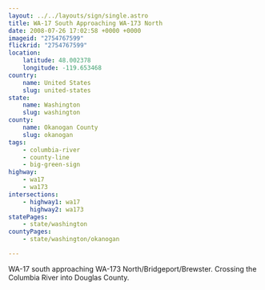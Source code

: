 ```yaml
---
layout: ../../layouts/sign/single.astro
title: WA-17 South Approaching WA-173 North
date: 2008-07-26 17:02:58 +0000 +0000
imageid: "2754767599"
flickrid: "2754767599"
location:
    latitude: 48.002378
    longitude: -119.653468
country:
    name: United States
    slug: united-states
state:
    name: Washington
    slug: washington
county:
    name: Okanogan County
    slug: okanogan
tags:
    - columbia-river
    - county-line
    - big-green-sign
highway:
    - wa17
    - wa173
intersections:
    - highway1: wa17
      highway2: wa173
statePages:
    - state/washington
countyPages:
    - state/washington/okanogan

---
```

WA-17 south approaching WA-173 North/Bridgeport/Brewster.  Crossing the Columbia River into Douglas County.